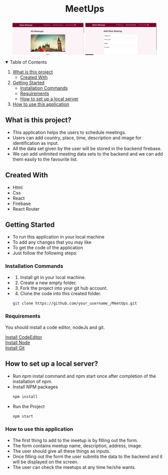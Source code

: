# <p style="text-align:center;" align="center">MeetUps</p>
<p style="text-align:center;" align="center">
<img align="center" src="https://github.com/bharth-stack/MeetUps/blob/main/Screenshot%20(332).png" width="45%" />
<img align="center" src="https://github.com/bharth-stack/MeetUps/blob/main/Screenshot%20(333).png" width="45%" />
</p>

<!-- TABLE OF CONTENTS -->
<details open="open">
  <summary>Table of Contents</summary>
  <ol>
    <li>
      <a href="#what-is-this-project">What is this project</a>
      <ul>
        <li><a href="#created-with">Created With</a></li>
      </ul>
    </li>
    <li>
       <a href="#getting-started">Getting Started</a>
      <ul>
        <li><a href="#installation-commands">Installation Commands</a></li>
         <li><a href="#requirements">Requirements</a></li>
         <li><a href="#how-to-set-up-a-local-server">How to set up a local server</a></li>
      </ul>
    </li>
       <li>
      <a href="#how-to-use-this-application">How to use this application</a>
    </li>
  </ol>
</details>


## What is this project?
- This application helps the users to schedule meetings.
 - Users can add country, place, time, description and image for identification as input.
- All the data set given by the user will be stored in the backend firebase.
- We can add unlimited meeting data sets to the backend and we can add them easily to the favourite list.



## Created With
- Html
- Css
- React
- Firebase
- React Router

<!-- GETTING STARTED -->
## Getting Started
- To run this application in your local machine
- To add any changes that you may like
- To get the code of the application
- Just follow the following steps:


### Installation Commands

- 1. Install git in your local machine.
- 2. Create a new empty folder.
- 3. Fork the project into your git hub account.
- 4. Clone the code into this created folder.

   ```sh
   git clone https://github.com/your_username_/MeetUps.git
   ```



### Requirements

You should install a code editor, nodeJs and git.

[Install CodeEditor](https://code.visualstudio.com/)
<br/>
[Install Node](https://nodejs.org/en/)
<br/>
[Install Git](https://git-scm.com/downloads)
## How to set up a local server?
- Run npm instal command and npm start once after completion of the installation of npm.
- Install NPM packages
   ```sh
   npm install
   ```
- Run the Project 
   ```sh
   npm start
   ```
### How to use this application
- The first thing to add to the meetup is by filling out the form.
- The form contains meetup name, description, address, image.
- The user should give all these things as inputs.
- Once filling out the form the user submits the data to the backend and it will be displayed on the screen.
- The user can check the meetups at any time he/she wants.

